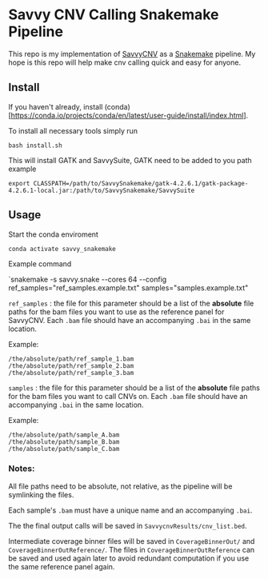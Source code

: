 # Savvy CNV Calling Snakemake Pipeline

This repo is my implementation of [SavvyCNV](https://github.com/rdemolgen/SavvySuite) as a [Snakemake](https://snakemake.readthedocs.io/en/stable/) pipeline. My hope is this repo will help make cnv calling quick and easy for anyone.

## Install

If you haven't already, install (conda)[https://conda.io/projects/conda/en/latest/user-guide/install/index.html].

To install all necessary tools simply run

`bash install.sh`

This will install GATK and SavvySuite, GATK need to be added to you path example

`export CLASSPATH=/path/to/SavvySnakemake/gatk-4.2.6.1/gatk-package-4.2.6.1-local.jar:/path/to/SavvySnakemake/SavvySuite`

## Usage

Start the conda enviroment

`conda activate savvy_snakemake`

Example command

`snakemake -s savvy.snake --cores 64 --config ref_samples="ref_samples.example.txt" samples="samples.example.txt"

`ref_samples` : the file for this parameter should be a list of the **absolute** file paths for the bam files you want to use as the reference panel for SavvyCNV. Each `.bam` file should have an accompanying `.bai` in the same location.

Example:

```
/the/absolute/path/ref_sample_1.bam
/the/absolute/path/ref_sample_2.bam
/the/absolute/path/ref_sample_3.bam
```

`samples` : the file for this parameter should be a list of the **absolute** file paths for the bam files you want to call CNVs on. Each `.bam` file should have an accompanying `.bai` in the same location.

Example:
```
/the/absolute/path/sample_A.bam
/the/absolute/path/sample_B.bam
/the/absolute/path/sample_C.bam
```

### Notes:

All file paths need to be absolute, not relative, as the pipeline will be symlinking the files.

Each sample's `.bam` must have a unique name and an accompanying `.bai`. 

The the final output calls will be saved in `SavvycnvResults/cnv_list.bed`.

Intermediate coverage binner files will be saved in `CoverageBinnerOut/` and `CoverageBinnerOutReference/`. The files in `CoverageBinnerOutReference` can be saved and used again later to avoid redundant computation if you use the same reference panel again.
